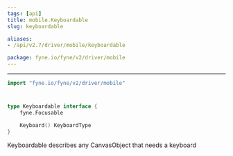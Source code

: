 ```yaml
---
tags: [api]
title: mobile.Keyboardable
slug: keyboardable

aliases:
- /api/v2.7/driver/mobile/keyboardable

package: fyne.io/fyne/v2/driver/mobile
---
```



---
```go
import "fyne.io/fyne/v2/driver/mobile"
```

#

###

```go
type Keyboardable interface {
	fyne.Focusable

	Keyboard() KeyboardType
}
```

Keyboardable describes any CanvasObject that needs a keyboard
